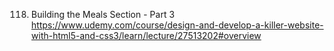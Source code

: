 118. Building the Meals Section - Part 3
https://www.udemy.com/course/design-and-develop-a-killer-website-with-html5-and-css3/learn/lecture/27513202#overview






